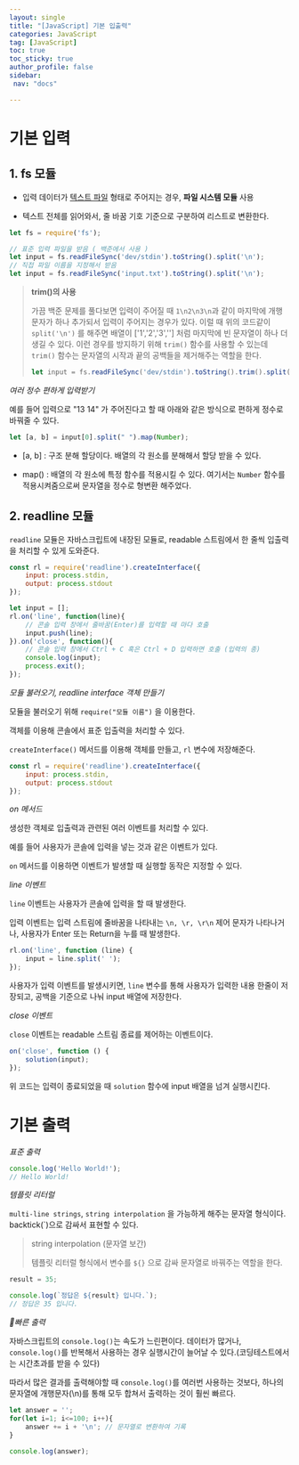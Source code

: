 ```yaml
---
layout: single
title: "[JavaScript] 기본 입출력"
categories: JavaScript
tag: [JavaScript]
toc: true
toc_sticky: true
author_profile: false
sidebar:
 nav: "docs"

---
```


# 기본 입력

## 1. fs 모듈

- 입력 데이터가 <u>텍스트 파일</u> 형태로 주어지는 경우, **파일 시스템 모듈** 사용

- 텍스트 전체를 읽어와서, 줄 바꿈 기호 기준으로 구분하여 리스트로 변환한다.

```js
let fs = require('fs');

// 표준 입력 파일을 받음 ( 백준에서 사용 )
let input = fs.readFileSync('dev/stdin').toString().split('\n');
// 직접 파일 이름을 지정해서 받음
let input = fs.readFileSync('input.txt').toString().split('\n');
```

> **trim()의 사용**
> 
> 가끔 백준 문제를 풀다보면 입력이 주어질 때 `1\n2\n3\n`과 같이 마지막에 개행문자가 하나 추가되서 입력이 주어지는 경우가 있다. 이럴 때 위의 코드같이 `split('\n')` 를 해주면 배열이 ['1','2','3',''] 처럼 마지막에 빈 문자열이 하나 더 생길 수 있다. 이런 경우를 방지하기 위해 `trim()` 함수를 사용할 수 있는데 `trim()` 함수는 문자열의 시작과 끝의 공백들을 제거해주는 역할을 한다. 
> 
> ```js
> let input = fs.readFileSync('dev/stdin').toString().trim().split('\n');
> ```

*여러 정수 편하게 입력받기*

예를 들어 입력으로 "13 14" 가 주어진다고 할 때 아래와 같은 방식으로 편하게 정수로 바꿔줄 수 있다.

```js
let [a, b] = input[0].split(" ").map(Number);
```

- [a, b] : 구조 분해 할당이다. 배열의 각 원소를 분해해서 할당 받을 수 있다.

- map() : 배열의 각 원소에 특정 함수를 적용시킬 수 있다. 여기서는 `Number` 함수를 적용시켜줌으로써 문자열을 정수로 형변환 해주었다.

## 2. readline 모듈

`readline` 모듈은 자바스크립트에 내장된 모듈로, readable 스트림에서 한 줄씩 입출력을 처리할 수 있게 도와준다.

```js
const rl = require('readline').createInterface({
    input: process.stdin,
    output: process.stdout
});

let input = [];
rl.on('line', function(line){
    // 콘솔 입력 창에서 줄바꿈(Enter)를 입력할 때 마다 호출
    input.push(line);
}).on('close', function(){
    // 콘솔 입력 창에서 Ctrl + C 혹은 Ctrl + D 입력하면 호출 (입력의 종)
    console.log(input);
    process.exit();
});
```

*모듈 불러오기, readline interface 객체 만들기*

모듈을 불러오기 위해 `require("모듈 이름")` 을 이용한다.

객체를 이용해 콘솔에서 표준 입출력을 처리할 수 있다.

`createInterface()` 메서드를 이용해 객체를 만들고, `rl` 변수에 저장해준다.

```js
const rl = require('readline').createInterface({
    input: process.stdin,
    output: process.stdout
});
```

*on 메서드*

생성한 객체로 입출력과 관련된 여러 이벤트를 처리할 수 있다.

예를 들어 사용자가 콘솔에 입력을 넣는 것과 같은 이벤트가 있다.

`on` 메서드를 이용하면 이벤트가 발생할 때 실행할 동작은 지정할 수 있다. 

*line 이벤트*

`line` 이벤트는 사용자가 콘솔에 입력을 할 때 발생한다. 

입력 이벤트는 입력 스트림에 줄바꿈을 나타내는 `\n, \r, \r\n` 제어 문자가 나타나거나, 사용자가 Enter 또는 Return을 누를 때 발생한다.

```js
rl.on('line', function (line) {
    input = line.split(' ');
});
```

사용자가 입력 이벤트를 발생시키면, `line` 변수를 통해 사용자가 입력한 내용 한줄이 저장되고, 공백을 기준으로 나눠 input 배열에 저장한다. 

*close 이벤트*

`close` 이벤트는 readable 스트림 종료를 제어하는 이벤트이다. 

```js
on('close', function () {
    solution(input);
});
```

위 코드는 입력이 종료되었을 때 `solution` 함수에 input 배열을 넘겨 실행시킨다.

# 기본 출력

*표준 출력*

```js
console.log('Hello World!');
// Hello World!
```

*템플릿 리터럴*

`multi-line strings`, `string interpolation` 을 가능하게 해주는 문자열 형식이다. backtick(\`)으로 감싸서 표현할 수 있다. 

> string interpolation (문자열 보간)
> 
>  템플릿 리터럴 형식에서 변수를 `${}` 으로 감싸 문자열로 바꿔주는 역할을 한다.

```js
result = 35;

console.log(`정답은 ${result} 입니다.`);
// 정답은 35 입니다.
```

*🚨빠른 출력*

자바스크립트의 `console.log()`는 속도가 느린편이다. 데이터가 많거나, `console.log()`를 반복해서 사용하는 경우 실행시간이 늘어날 수 있다.(코딩테스트에서는 시간초과를 받을 수 있다)

따라서 많은 결과를 출력해야할 때 `console.log()`를 여러번 사용하는 것보다, 하나의 문자열에 개행문자(\n)를 통해 모두 합쳐서 출력하는 것이 훨씬 빠르다.

```js
let answer = '';
for(let i=1; i<=100; i++){
    answer += i + '\n'; // 문자열로 변환하여 기록
}

console.log(answer);
```
